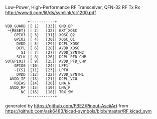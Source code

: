 Low-Power, High-Performance RF Transceiver, QFN-32
RF Tx Rx
http://www.ti.com/lit/ds/symlink/cc1200.pdf


	          +-----------+
	VDD_GUARD |[ 1]   [33]| GND_EP
	 ~{RESET} |[ 2]   [32]| EXT_XOSC
	    GPIO3 |[ 3]   [31]| XOSC_Q2
	    GPIO2 |[ 4]   [30]| XOSC_Q1
	     DVDD |[ 5]   [29]| DCPL_XOSC
	     DCPL |[ 6]   [28]| AVDD_XOSC
	       SI |[ 7]   [27]| AVDD_SYNTH2
	     SCLK |[ 8]   [26]| DCPL_PFD_CHP
	SO(GPIO1) |[ 9]   [25]| AVDD_PFD_CHP
	    GPIO0 |[10]   [24]| LPF1
	    ~{CS} |[11]   [23]| LPF0
	     DVDD |[12]   [22]| AVDD_SYNTH1
	  AVDD_IF |[13]   [21]| DCPL_VCO
	    RBIAS |[14]   [20]| LNA_N
	  AVDD_RF |[15]   [19]| LNA_P
	       NC |[16]   [18]| TRX_SW
	          +-----------+


generated by https://github.com/FBEZ/Pinout-AsciiArt from https://github.com/ask6483/kicad-symbols/blob/master/RF.kicad_sym